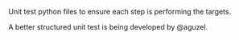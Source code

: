 Unit test python files to ensure each step is performing the targets.

A better structured unit test is being developed by @aguzel.
